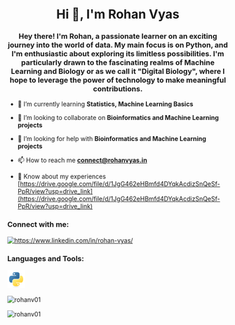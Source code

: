 <h1 align="center">Hi 👋, I'm Rohan Vyas</h1>
<h3 align="center">Hey there! I'm Rohan, a passionate learner on an exciting journey into the world of data. My main focus is on Python, and I'm enthusiastic about exploring its limitless possibilities. I'm particularly drawn to the fascinating realms of Machine Learning and Biology or as we call it "Digital Biology", where I hope to leverage the power of technology to make meaningful contributions.</h3>

- 🌱 I’m currently learning **Statistics, Machine Learning Basics**

- 👯 I’m looking to collaborate on **Bioinformatics and Machine Learning projects**

- 🤝 I’m looking for help with **Bioinformatics and Machine Learning projects**

- 📫 How to reach me **connect@rohanvyas.in**

- 📄 Know about my experiences [https://drive.google.com/file/d/1JgG462eHBmfd4DYqkAcdizSnQeSf-PpR/view?usp=drive_link](https://drive.google.com/file/d/1JgG462eHBmfd4DYqkAcdizSnQeSf-PpR/view?usp=drive_link)

<h3 align="left">Connect with me:</h3>
<p align="left">
<a href="https://linkedin.com/in/https://www.linkedin.com/in/rohan-vyas/" target="blank"><img align="center" src="https://raw.githubusercontent.com/rahuldkjain/github-profile-readme-generator/master/src/images/icons/Social/linked-in-alt.svg" alt="https://www.linkedin.com/in/rohan-vyas/" height="30" width="40" /></a>
</p>

<h3 align="left">Languages and Tools:</h3>
<p align="left"> <a href="https://www.python.org" target="_blank" rel="noreferrer"> <img src="https://raw.githubusercontent.com/devicons/devicon/master/icons/python/python-original.svg" alt="python" width="40" height="40"/> </a> </p>

<p><img align="center" src="https://github-readme-stats.vercel.app/api/top-langs?username=rohanv01&show_icons=true&locale=en&layout=compact" alt="rohanv01" /></p>

<p><img align="center" src="https://github-readme-streak-stats.herokuapp.com/?user=rohanv01&" alt="rohanv01" /></p>
